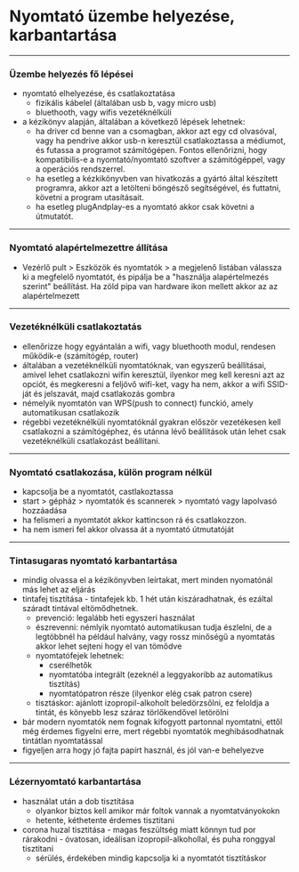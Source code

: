 # Nyomtató üzembe helyezése, karbantartása
---
### Üzembe helyezés fő lépései
- nyomtató elhelyezése, és csatlakoztatása
	- fizikális kábelel (általában usb b, vagy micro usb)
	- bluethooth, vagy wifis vezetéknélküli
- a kézikönyv alapján, általában a következő lépések lehetnek:
	- ha driver cd benne van a csomagban, akkor azt egy cd olvasóval, vagy ha pendrive akkor usb-n keresztül csatlakoztassa a médiumot, és futassa a programot számítógépen. Fontos ellenőrizni, hogy kompatibilis-e a nyomtató/nyomtató szoftver a számitógéppel, vagy a operációs rendszerrel.
	- ha esetleg a kézkikönyvben van hivatkozás a gyártó által készített programra, akkor azt a letölteni böngésző segítségével, és futtatni, követni a program utasításait.
	- ha esetleg plugAndplay-es a nyomtató akkor csak követni a útmutatót.

---

### Nyomtató alapértelmezettre állítása
- Vezérlő pult > Eszközök és nyomtatók > a megjelenő listában válassza ki a megfelelő nyomtatót, és pipálja be a "használja alapértelmezés szerint" beállítást. Ha zöld pipa van hardware ikon mellett akkor az az alapértelmezett

---

### Vezetéknélküli csatlakoztatás
- ellenőrizze hogy egyántalán a wifi, vagy bluethooth modul, rendesen működik-e (számítógép, router)
- általában a vezetéknélküli nyomtatóknak, van egyszerű beállításai, amivel lehet csatlakozni wifin keresztül, ilyenkor meg kell keresni azt az opciót, és megkeresni a feljövő wifi-ket, vagy ha nem, akkor a wifi SSID-ját és jelszavát, majd csatlakozás gombra
- némelyik nyomtatón van WPS(push to connect) funckió, amely automatikusan csatlakozik
- régebbi vezetéknélküli nyomtatóknál gyakran először vezetékesen kell csatlakozni a számítógéphez, és utánna lévő beállítások után lehet csak vezetéknélküli csatlakozást beállítani.

---

### Nyomtató csatlakozása, külön program nélkül
- kapcsolja be a nyomtatót, castlakoztassa
- start > gépház > nyomtatók és scannerek > nyomtató vagy lapolvasó hozzáadása
- ha felismeri a nyomtatót akkor kattincson rá és csatlakozzon.
- ha nem ismeri fel akkor olvassa át a nyomtató útmutatóját

---

### Tintasugaras nyomtató karbantartása
- mindig olvassa el a kézikönyvben leírtakat, mert minden nyomatónál más lehet az eljárás
- tintafej tisztítása - tintafejek kb. 1 hét után kiszáradhatnak, és ezáltal száradt tintával eltömődhetnek. 
	- prevenció: legalább heti egyszeri használat
	- észrevenni: némlyik nyomtató automatikusan tudja észlelni, de a legtöbbnél ha például halvány, vagy rossz minőségű a nyomtatás akkor lehet sejteni hogy el van tömődve
	- nyomtatófejek lehetnek: 
		- cserélhetők
		- nyomtatóba integrált (ezeknél a leggyakoribb az automatikus tisztítás)
		- nyomtatópatron része (ilyenkor elég csak patron csere)
	- tisztáskor: ajánlott izopropil-alkoholt beledörzsőlni, ez feloldja a tintát, és könyebb lesz száraz törlőkendővel letörölni
- bár modern nyomtatók nem fognak kifogyott partonnal nyomtatni, ettől még érdemes figyelni erre, mert régebbi nyomtatók meghibásodhatnak tintátlan nyomtatással
- figyeljen arra hogy jó fajta papírt használ, és jól van-e behelyezve

---

### Lézernyomtató karbantartása
- használat után a dob tisztítása
	- olyankor biztos kell amikor már foltok vannak a nyomtatványokokn
	- hetente, kéthetente érdemes tisztitani
- corona huzal tisztitása - magas feszültség miatt könnyn tud por rárakodni - óvatosan, ideálisan izopropil-alkohollal, és puha ronggyal tisztitani
	- sérülés, érdekében mindig kapcsolja ki a nyomtatót tisztításkor